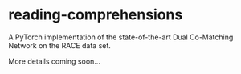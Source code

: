 # reading-comprehensions

A PyTorch implementation of the state-of-the-art Dual Co-Matching Network on the RACE data set.

More details coming soon...

